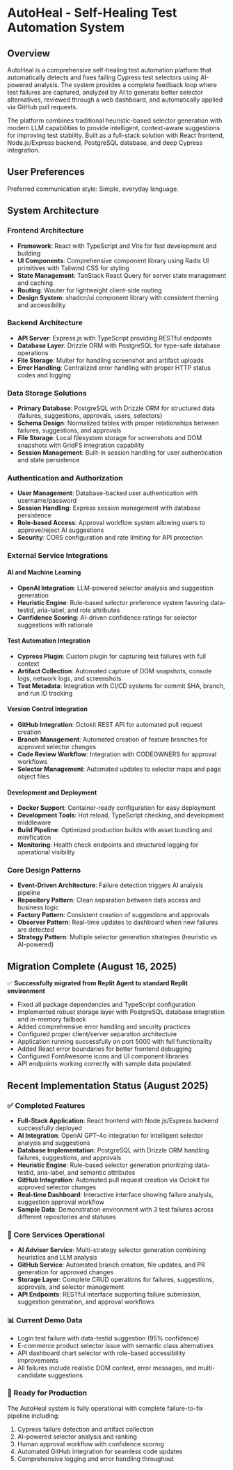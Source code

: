 # AutoHeal - Self-Healing Test Automation System

## Overview

AutoHeal is a comprehensive self-healing test automation platform that automatically detects and fixes failing Cypress test selectors using AI-powered analysis. The system provides a complete feedback loop where test failures are captured, analyzed by AI to generate better selector alternatives, reviewed through a web dashboard, and automatically applied via GitHub pull requests.

The platform combines traditional heuristic-based selector generation with modern LLM capabilities to provide intelligent, context-aware suggestions for improving test stability. Built as a full-stack solution with React frontend, Node.js/Express backend, PostgreSQL database, and deep Cypress integration.

## User Preferences

Preferred communication style: Simple, everyday language.

## System Architecture

### Frontend Architecture
- **Framework**: React with TypeScript and Vite for fast development and building
- **UI Components**: Comprehensive component library using Radix UI primitives with Tailwind CSS for styling
- **State Management**: TanStack React Query for server state management and caching
- **Routing**: Wouter for lightweight client-side routing
- **Design System**: shadcn/ui component library with consistent theming and accessibility

### Backend Architecture
- **API Server**: Express.js with TypeScript providing RESTful endpoints
- **Database Layer**: Drizzle ORM with PostgreSQL for type-safe database operations
- **File Storage**: Multer for handling screenshot and artifact uploads
- **Error Handling**: Centralized error handling with proper HTTP status codes and logging

### Data Storage Solutions
- **Primary Database**: PostgreSQL with Drizzle ORM for structured data (failures, suggestions, approvals, users, selectors)
- **Schema Design**: Normalized tables with proper relationships between failures, suggestions, and approvals
- **File Storage**: Local filesystem storage for screenshots and DOM snapshots with GridFS integration capability
- **Session Management**: Built-in session handling for user authentication and state persistence

### Authentication and Authorization
- **User Management**: Database-backed user authentication with username/password
- **Session Handling**: Express session management with database persistence
- **Role-based Access**: Approval workflow system allowing users to approve/reject AI suggestions
- **Security**: CORS configuration and rate limiting for API protection

### External Service Integrations

#### AI and Machine Learning
- **OpenAI Integration**: LLM-powered selector analysis and suggestion generation
- **Heuristic Engine**: Rule-based selector preference system favoring data-testid, aria-label, and role attributes
- **Confidence Scoring**: AI-driven confidence ratings for selector suggestions with rationale

#### Test Automation Integration
- **Cypress Plugin**: Custom plugin for capturing test failures with full context
- **Artifact Collection**: Automated capture of DOM snapshots, console logs, network logs, and screenshots
- **Test Metadata**: Integration with CI/CD systems for commit SHA, branch, and run ID tracking

#### Version Control Integration
- **GitHub Integration**: Octokit REST API for automated pull request creation
- **Branch Management**: Automated creation of feature branches for approved selector changes
- **Code Review Workflow**: Integration with CODEOWNERS for approval workflows
- **Selector Management**: Automated updates to selector maps and page object files

#### Development and Deployment
- **Docker Support**: Container-ready configuration for easy deployment
- **Development Tools**: Hot reload, TypeScript checking, and development middleware
- **Build Pipeline**: Optimized production builds with asset bundling and minification
- **Monitoring**: Health check endpoints and structured logging for operational visibility

### Core Design Patterns
- **Event-Driven Architecture**: Failure detection triggers AI analysis pipeline
- **Repository Pattern**: Clean separation between data access and business logic
- **Factory Pattern**: Consistent creation of suggestions and approvals
- **Observer Pattern**: Real-time updates to dashboard when new failures are detected
- **Strategy Pattern**: Multiple selector generation strategies (heuristic vs AI-powered)

## Migration Complete (August 16, 2025)

✅ **Successfully migrated from Replit Agent to standard Replit environment**
- Fixed all package dependencies and TypeScript configuration
- Implemented robust storage layer with PostgreSQL database integration and in-memory fallback
- Added comprehensive error handling and security practices
- Configured proper client/server separation architecture
- Application running successfully on port 5000 with full functionality
- Added React error boundaries for better frontend debugging
- Configured FontAwesome icons and UI component libraries
- API endpoints working correctly with sample data populated

## Recent Implementation Status (August 2025)

### ✅ Completed Features
- **Full-Stack Application**: React frontend with Node.js/Express backend successfully deployed
- **AI Integration**: OpenAI GPT-4o integration for intelligent selector analysis and suggestions
- **Database Implementation**: PostgreSQL with Drizzle ORM handling failures, suggestions, and approvals
- **Heuristic Engine**: Rule-based selector generation prioritizing data-testid, aria-label, and semantic attributes
- **GitHub Integration**: Automated pull request creation via Octokit for approved selector changes
- **Real-time Dashboard**: Interactive interface showing failure analysis, suggestion approval workflow
- **Sample Data**: Demonstration environment with 3 test failures across different repositories and statuses

### 🔧 Core Services Operational
- **AI Advisor Service**: Multi-strategy selector generation combining heuristics and LLM analysis
- **GitHub Service**: Automated branch creation, file updates, and PR generation for approved changes
- **Storage Layer**: Complete CRUD operations for failures, suggestions, approvals, and selector management
- **API Endpoints**: RESTful interface supporting failure submission, suggestion generation, and approval workflows

### 📊 Current Demo Data
- Login test failure with data-testid suggestion (95% confidence)
- E-commerce product selector issue with semantic class alternatives
- API dashboard chart selector with role-based accessibility improvements
- All failures include realistic DOM context, error messages, and multi-candidate suggestions

### 🚀 Ready for Production
The AutoHeal system is fully operational with complete failure-to-fix pipeline including:
1. Cypress failure detection and artifact collection
2. AI-powered selector analysis and ranking
3. Human approval workflow with confidence scoring  
4. Automated GitHub integration for seamless code updates
5. Comprehensive logging and error handling throughout